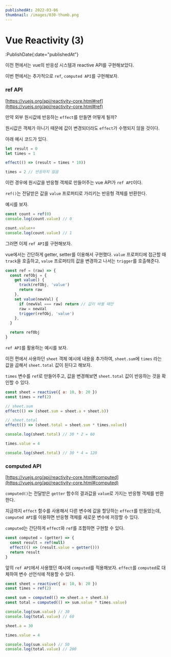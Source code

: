 ```yaml
---
publishedAt: 2022-03-06
thumbnail: /images/030-thumb.png
---
```


# Vue Reactivity (3)

:PublishDate{:date="publishedAt"}

이전 편에서는 vue의 반응성 시스템과 reactive API를 구현해보았다.

이번 편에서는 추가적으로 `ref`, `computed API`를 구현해보자.

### ref API

[https://vuejs.org/api/reactivity-core.html#ref](https://vuejs.org/api/reactivity-core.html#ref)

만약 외부 원시값에 반응하는 `effect`를 만들면 어떻게 될까?

원시값은 객체가 아니기 때문에 값이 변경되더라도 `effect`가 수행되지 않을 것이다.

아래 예시 코드가 있다.

```jsx
let result = 0
let times = 1

effect(() => (result = times * 10))

times = 2 // 반응하지 않음
```

이런 경우에 원시값을 반응형 객체로 만들어주는 vue API가 `ref API`이다.

`ref()`는 전달받은 값을 `value` 프로퍼티로 가리키는 반응형 객체를 반환한다.

예시를 보자.

```jsx
const count = ref(0)
console.log(count.value) // 0

count.value++
console.log(count.value) // 1
```

그러면 이제 `ref API`를 구현해보자.

vue에서는 간단하게 getter, setter를 이용해서 구현했다. `value` 프로퍼티에 접근할 때 `track`을 호출하고, `value` 프로퍼티의 값을 변경하고 나서는 `trigger`를 호출해준다.

```jsx
const ref = (raw) => {
  const refObj = {
    get value() {
      track(refObj, 'value')
      return raw
    },
    set value(newVal) {
      if (newVal === raw) return // 값이 바뀔 때만
      raw = newVal
      trigger(refObj, 'value')
    },
  }

  return refObj
}
```

`ref API`를 활용하는 예시를 보자.

이전 편에서 사용하던 `sheet` 객체 예시에 내용을 추가하여, `sheet.sum`에 `times` 라는 값을 곱해서 `sheet.total` 값이 된다고 해보자.

`times` 변수를 `ref`로 만들어주고, 값을 변경해보면 `sheet.total` 값이 반응하는 것을 확인할 수 있다.

```jsx
const sheet = reactive({ a: 10, b: 20 })
const times = ref(2)

// sheet.sum
effect(() => (sheet.sum = sheet.a + sheet.b))

// sheet.total
effect(() => (sheet.total = sheet.sum * times.value))

console.log(sheet.total) // 30 * 2 = 60

times.value = 4

console.log(sheet.total) // 30 * 4 = 120
```

### computed API

[https://vuejs.org/api/reactivity-core.html#computed](https://vuejs.org/api/reactivity-core.html#computed)

`computed()`는 전달받은 `getter` 함수의 결과값을 `value`로 가지는 반응형 객체를 반환한다.

지금까지 `effect` 함수를 사용해서 다른 변수에 값을 할당하는 `effect`를 만들었는데, `computed API`를 이용하면 반응형 객체를 새로운 변수에 저장할 수 있다.

`computed`는 간단하게 `effect`와 `ref`를 조합하면 구현할 수 있다.

```jsx
const computed = (getter) => {
  const result = ref(null)
  effect(() => (result.value = getter()))
  return result
}
```

앞의 `ref API`에서 사용했던 예시에 `computed`를 적용해보자. `effect`를 `computed`로 대체하여 변수 선언식에 적용할 수 있다.

```jsx
const sheet = reactive({ a: 10, b: 20 })
const times = ref(2)

const sum = computed(() => sheet.a + sheet.b)
const total = computed(() => sum.value * times.value)

console.log(sum.value) // 30
console.log(total.value) // 60

sheet.a = 30

times.value = 4

console.log(sum.value) // 50
console.log(total.value) // 200
```
